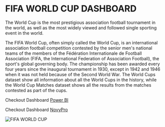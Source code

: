 
# FIFA WORLD CUP DASHBOARD

The World Cup is the most prestigious association football tournament in the world, as well as the most widely viewed and followed single sporting event in the world.

The FIFA World Cup, often simply called the World Cup, is an international association football competition contested by the senior men's national teams of the members of the Fédération Internationale de Football Association (FIFA, the International Federation of Association Football), the sport's global governing body. The championship has been awarded every four years since the inaugural tournament in 1930, except in 1942 and 1946 when it was not held because of the Second World War. The World Cups dataset show all information about all the World Cups in the history, while the World Cup Matches dataset shows all the results from the matches contested as part of the cups.

 Checkout Dashboard [Power BI](https://app.powerbi.com/view?r=eyJrIjoiNjQyZTJjOWQtMmFlNy00ZWZmLWIzZTktMDJhYjQwZGU4ZGU2IiwidCI6ImVkMjk2ZTI0LWEyNDUtNGJiNS04NWRlLTRiNDRiZWVlZTA3NiJ9&pageName=ReportSection)  
 
 Checkout Dashboard [NovyPro](https://www.novypro.com/project/fifa-world-cup)

 ![FIFA WORLD CUP](https://bangalifood.in/wp-content/uploads/2022/12/1288612.jpg)

